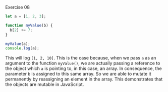  Exercise 08

```js
let a = [1, 2, 3];

function myValue(b) {
  b[2] += 7;
}

myValue(a);
console.log(a);
```

This will log `[1, 2, 10]`. This is the case because, when we pass `a` as an argument to the function `myValue()`, we are actually passing a reference to the object which `a` is pointing to, in this case, an array. In consequence, the parameter `b` is assigned to this same array. So we are able to mutate it permanently by reassigning an element in the array. This demonstrates that the objects are mutable in JavaScript.